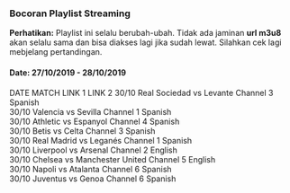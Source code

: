 ### Bocoran Playlist Streaming

**Perhatikan:** Playlist ini selalu berubah-ubah. Tidak ada jaminan **url m3u8** akan selalu sama dan bisa diakses lagi jika sudah lewat. Silahkan cek lagi mebjelang pertandingan.

#### Date: 27/10/2019 - 28/10/2019

DATE	MATCH	LINK 1	LINK 2
30/10	 Real Sociedad vs Levante	Channel 3 Spanish	
30/10	 Valencia vs Sevilla	Channel 1 Spanish	
30/10	 Athletic vs Espanyol	Channel 4 Spanish	
30/10	 Betis vs Celta	Channel 3 Spanish	
30/10	 Real Madrid vs Leganés	Channel 1 Spanish	
30/10	 Liverpool vs Arsenal	Channel 2 English	
30/10	 Chelsea vs Manchester United	Channel 5 English	
30/10	 Napoli vs Atalanta	Channel 6 Spanish	
30/10	 Juventus vs Genoa	Channel 6 Spanish	

